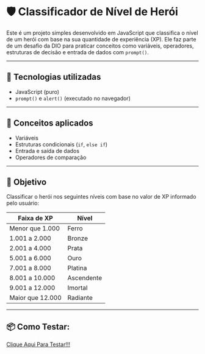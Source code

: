 # 🛡️ Classificador de Nível de Herói

Este é um projeto simples desenvolvido em JavaScript que classifica o nível de um herói com base na sua quantidade de experiência (XP). Ele faz parte de um desafio da DIO para praticar conceitos como variáveis, operadores, estruturas de decisão e entrada de dados com `prompt()`.

---

## 🚀 Tecnologias utilizadas

- JavaScript (puro)
- `prompt()` e `alert()` (executado no navegador)

---

## 🧠 Conceitos aplicados

- Variáveis
- Estruturas condicionais (`if`, `else if`)
- Entrada e saída de dados
- Operadores de comparação

---

## 🎯 Objetivo

Classificar o herói nos seguintes níveis com base no valor de XP informado pelo usuário:

| Faixa de XP         | Nível       |
|---------------------|-------------|
| Menor que 1.000     | Ferro       |
| 1.001 a 2.000       | Bronze      |
| 2.001 a 4.000       | Prata       |
| 5.001 a 6.000       | Ouro        |
| 7.001 a 8.000       | Platina     |
| 8.001 a 10.000       | Ascendente  |
| 9.001 a 12.000      | Imortal     |
| Maior que 12.000    | Radiante    |

---

## 📦 Como Testar: 

[Clique Aqui Para Testar!!!](https://andrezgabriel.github.io/Hero-DIO/)



